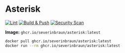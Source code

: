 # Asterisk

[![Lint](https://github.com/severinbraun/asterisk/actions/workflows/lint.yml/badge.svg)](…)
[![Build & Push](https://github.com/severinbraun/asterisk/actions/workflows/build-push.yml/badge.svg)](…)
[![Security Scan](https://github.com/severinbraun/asterisk/actions/workflows/security_scan.yml/badge.svg)](…)

**Image:** `ghcr.io/severinbraun/asterisk:latest`

```bash
docker pull ghcr.io/severinbraun/asterisk:latest
docker run --rm ghcr.io/severinbraun/asterisk:latest
